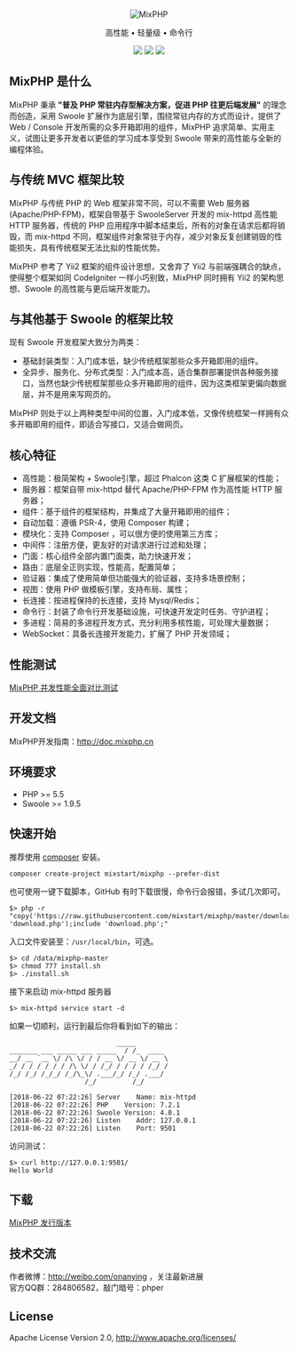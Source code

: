 <br>

<p align="center">
<img src="https://box.kancloud.cn/90f9b3c1d667aefa77b09ea1b7ffb054_120x120.png" alt="MixPHP">
</p>

<p align="center">高性能 • 轻量级 • 命令行</p>

<p align="center">
<img src="https://img.shields.io/badge/downloads-18.6k-green.svg">
<img src="https://img.shields.io/badge/platform-linux%20%7C%20win%20%7C%20osx-lightgrey.svg">
<img src="https://img.shields.io/badge/size-160%20KB-green.svg">
</p>

## MixPHP 是什么

MixPHP 秉承 **"普及 PHP 常驻内存型解决方案，促进 PHP 往更后端发展"** 的理念而创造，采用 Swoole 扩展作为底层引擎，围绕常驻内存的方式而设计，提供了 Web / Console 开发所需的众多开箱即用的组件，MixPHP 追求简单、实用主义，试图让更多开发者以更低的学习成本享受到 Swoole 带来的高性能与全新的编程体验。

## 与传统 MVC 框架比较

MixPHP 与传统 PHP 的 Web 框架非常不同，可以不需要 Web 服务器(Apache/PHP-FPM)，框架自带基于 SwooleServer 开发的 mix-httpd 高性能 HTTP 服务器，传统的 PHP 应用程序中脚本结束后，所有的对象在请求后都将销毁，而 mix-httpd 不同，框架组件对象常驻于内存，减少对象反复创建销毁的性能损失，具有传统框架无法比拟的性能优势。

MixPHP 参考了 Yii2 框架的组件设计思想，又舍弃了 Yii2 与前端强耦合的缺点，使得整个框架如同 CodeIgniter 一样小巧别致，MixPHP 同时拥有 Yii2 的架构思想、Swoole 的高性能与更后端开发能力。

## 与其他基于 Swoole 的框架比较

现有 Swoole 开发框架大致分为两类：

- 基础封装类型：入门成本低，缺少传统框架那些众多开箱即用的组件。
- 全异步、服务化、分布式类型：入门成本高，适合集群部署提供各种服务接口，当然也缺少传统框架那些众多开箱即用的组件，因为这类框架更偏向数据层，并不是用来写网页的。

MixPHP 则处于以上两种类型中间的位置，入门成本低，又像传统框架一样拥有众多开箱即用的组件，即适合写接口，又适合做网页。

## 核心特征

* 高性能：极简架构 + Swoole引擎，超过 Phalcon 这类 C 扩展框架的性能；
* 服务器：框架自带 mix-httpd 替代 Apache/PHP-FPM 作为高性能 HTTP 服务器；
* 组件：基于组件的框架结构，并集成了大量开箱即用的组件；
* 自动加载：遵循 PSR-4，使用 Composer 构建；
* 模块化：支持 Composer ，可以很方便的使用第三方库；
* 中间件：注册方便，更友好的对请求进行过滤和处理；
* 门面：核心组件全部内置门面类，助力快速开发；
* 路由：底层全正则实现，性能高，配置简单；
* 验证器：集成了使用简单但功能强大的验证器，支持多场景控制；
* 视图：使用 PHP 做模板引擎，支持布局、属性；
* 长连接：按进程保持的长连接，支持 Mysql/Redis；
* 命令行：封装了命令行开发基础设施，可快速开发定时任务、守护进程；
* 多进程：简易的多进程开发方式，充分利用多核性能，可处理大量数据；
* WebSocket：具备长连接开发能力，扩展了 PHP 开发领域；

## 性能测试

[MixPHP 并发性能全面对比测试](http://www.jianshu.com/p/f769b6be1caf)

## 开发文档

MixPHP开发指南：http://doc.mixphp.cn

## 环境要求

* PHP >= 5.5
* Swoole >= 1.9.5

## 快速开始

推荐使用 [composer](https://www.phpcomposer.com/) 安装。

```shell
composer create-project mixstart/mixphp --prefer-dist
```

也可使用一键下载脚本，GitHub 有时下载很慢，命令行会报错，多试几次即可。

```shell
$> php -r "copy('https://raw.githubusercontent.com/mixstart/mixphp/master/download.php', 'download.php');include 'download.php';"
```

入口文件安装至：`/usr/local/bin`，可选。

```
$> cd /data/mixphp-master
$> chmod 777 install.sh
$> ./install.sh
```

接下来启动 mix-httpd 服务器

```
$> mix-httpd service start -d
```

如果一切顺利，运行到最后你将看到如下的输出：

```
                           _____
_______ ___ _____ ___ _____  / /_  ____
__/ __ `__ \/ /\ \/ / / __ \/ __ \/ __ \
_/ / / / / / / /\ \/ / /_/ / / / / /_/ /
/_/ /_/ /_/_/ /_/\_\/ .___/_/ /_/ .___/
                   /_/         /_/

[2018-06-22 07:22:26] Server    Name: mix-httpd
[2018-06-22 07:22:26] PHP    Version: 7.2.1
[2018-06-22 07:22:26] Swoole Version: 4.0.1
[2018-06-22 07:22:26] Listen    Addr: 127.0.0.1
[2018-06-22 07:22:26] Listen    Port: 9501
```

访问测试：

```
$> curl http://127.0.0.1:9501/
Hello World
```

## 下载

[MixPHP 发行版本](https://github.com/mixstart/mixphp/releases)

## 技术交流

作者微博：http://weibo.com/onanying ，关注最新进展     
官方QQ群：284806582，敲门暗号：phper

## License

Apache License Version 2.0, http://www.apache.org/licenses/
